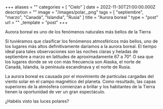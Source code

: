 +++
aliases = ""
categories = [ "Cielo" ]
date = 2022-11-30T21:00:00.000Z
description = ""
image = "/images/polar_.png"
tags = [ "septiembre", "marzo", "Canadá", "Islandia", "Rusia" ]
title = "Aurora boreal "
type = "post"
url = ""
_template = "post"
+++

Aurora boreal es uno de los fenómenos naturales más bellos de la Tierra  
  
Si tuviéramos que clasificar los fenómenos atmosféricos más bellos, uno de los lugares más altos definitivamente daríamos a la aurora boreal. El tiempo ideal para tales observaciones son las noches claras y heladas de septiembre a marzo en latitudes de aproximadamente 67 a 70°. O sea que los lugares donde se ve con más frecuencia son Alaska, el norte de Canadá, Islandia, la península escandinava y el norte de Rusia.  
  
La aurora boreal es causada por el movimiento de partículas cargadas del viento solar en el campo magnético del planeta. Como resultado, las capas superiores de la atmósfera comienzan a brillar y los habitantes de la Tierra tienen la oportunidad de ver un gran espectáculo.  
  
¿Habéis visto las luces polares?
